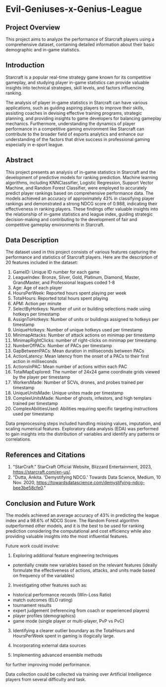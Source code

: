 # Evil-Geniuses-x-Genius-League

## Project Overview

This project aims to analyze the performance of Starcraft players using a comprehensive dataset, containing detailed information about their basic demographic and in-game statistics.

## Introduction

Starcraft is a popular real-time strategy game known for its competitive gameplay, and studying player in-game statistics can provide valuable insights into technical strategies, skill levels, and factors influencing ranking.

The analysis of player in-game statistics in Starcraft can have various applications, such as guiding aspiring players to improve their skills, assisting coaches in devising effective training programs, strategic planning, and providing insights to game developers for balancing gameplay mechanics. Furthermore, understanding the dynamics of player performance in a competitive gaming environment like Starcraft can contribute to the broader field of esports analytics and enhance our understanding of the factors that drive success in professional gaming especially in e-sport league.

## Abstract

This project presents an analysis of in-game statistics in Starcraft and the development of predictive models for ranking prediction. Machine learning algorithms, including KNNClassifier, Logistic Regression, Support Vector Machine, and Random Forest Classifier, were employed to accurately predict player rankings based on comprehensive performance data. The models achieved an accuracy of approximately 43% in classifying player rankings and demonstrated a strong NDCG score of 0.988, indicating their effectiveness in ranking players. These findings offer valuable insights into the relationship of in-game statistics and league index, guiding strategic decision-making and contributing to the development of fair and competitive gameplay environments in Starcraft.

## Data Description

The dataset used in this project consists of various features capturing the performance and statistics of Starcraft players. Here are the description of 20 features included in the dataset:

1. GameID: Unique ID number for each game
2. LeagueIndex: Bronze, Silver, Gold, Platinum, Diamond, Master, GrandMaster, and Professional leagues coded 1-8
3. Age: Age of each player
4. HoursPerWeek: Reported hours spent playing per week 
5. TotalHours: Reported total hours spent playing 
6. APM: Action per minute
7. SelectByHotkeys: Number of unit or building selections made using hotkeys per timestamp
8. AssignToHotkeys: Number of units or buildings assigned to hotkeys per timestamp
9. UniqueHotkeys: Number of unique hotkeys used per timestamp 
10. MinimapAttacks: Number of attack actions on minimap per timestamp 
11. MinimapRightClicks: number of right-clicks on minimap per timestamp
12. NumberOfPACs: Number of PACs per timestamp 
13. GapBetweenPACs: Mean duration in milliseconds between PACs
14. ActionLatency: Mean latency from the onset of a PACs to their first action in milliseconds
15. ActionsInPAC: Mean number of actions within each PAC 
16. TotalMapExplored: The number of 24x24 game coordinate grids viewed by the player per timestamp
17. WorkersMade: Number of SCVs, drones, and probes trained per timestamp
18. UniqueUnitsMade: Unique unites made per timestamp
19. ComplexUnitsMade: Number of ghosts, infestors, and high templars trained per timestamp
20. ComplexAbilitiesUsed: Abilities requiring specific targeting instructions used per timestamp

Data preprocessing steps included handling missing values, imputation, and scaling numerical features. Exploratory data analysis (EDA) was performed to gain insights into the distribution of variables and identify any patterns or correlations.  

## References and Citations
1. "StarCraft." StarCraft Official Website, Blizzard Entertainment, 2023, https://starcraft.com/en-us/.
2. "Dutta, Ankita. 'Demystifying NDCG.' Towards Data Science, Medium, 10 Nov. 2020, https://towardsdatascience.com/demystifying-ndcg-bee3be58cfe0."

## Conclusion and Future Work
The models achieved an average accuracy of 43% in predicting the league index and a 98.6% of NDCG Score. The Random Forest algorithm outperformed other models, and it is the best to be used for ranking prediction considering the computational and cost efficiency while also providing valuable insights into the most influential features. 

Future work could involve:
1. Exploring additional feature engineering techniques
- potentially create new variables based on the relevant features (ideally formulate the effectiveness of actions, attacks, and units made based on frequency of the variables)
2. Investigating other features such as:
- historical performance records (Win-Loss Ratio)
- match outcomes (ELO rating)
- tournament results
- expert judgement (referencing from coach or experienced players)
- player profiles (demographics)
- game mode (single player or multi-player, PvP vs PvC)

3. Identifying a clearer outlier boundary as the TotalHours and HoursPerWeek spent in gaming is illogically large.  
 
4. Incorporating external data sources
5. Implementing advanced ensemble methods

for further improving model performance.

Data collection could be collected via training over Artificial Intelligence players from several difficulty and task.  
